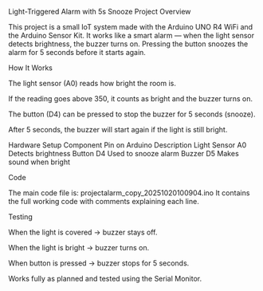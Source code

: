 Light-Triggered Alarm with 5s Snooze
Project Overview

This project is a small IoT system made with the Arduino UNO R4 WiFi and the Arduino Sensor Kit.
It works like a smart alarm — when the light sensor detects brightness, the buzzer turns on.
Pressing the button snoozes the alarm for 5 seconds before it starts again.

How It Works

The light sensor (A0) reads how bright the room is.

If the reading goes above 350, it counts as bright and the buzzer turns on.

The button (D4) can be pressed to stop the buzzer for 5 seconds (snooze).

After 5 seconds, the buzzer will start again if the light is still bright.

Hardware Setup
Component	Pin on Arduino	Description
Light Sensor	A0	Detects brightness
Button	D4	Used to snooze alarm
Buzzer	D5	Makes sound when bright


Code

The main code file is:
projectalarm_copy_20251020100904.ino
It contains the full working code with comments explaining each line.

Testing

When the light is covered → buzzer stays off.

When the light is bright → buzzer turns on.

When button is pressed → buzzer stops for 5 seconds.

Works fully as planned and tested using the Serial Monitor.
